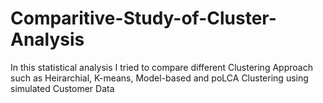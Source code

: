 # Comparitive-Study-of-Cluster-Analysis
In this statistical analysis I tried to compare different Clustering Approach such as Heirarchial, K-means, Model-based and poLCA Clustering using simulated Customer Data 
